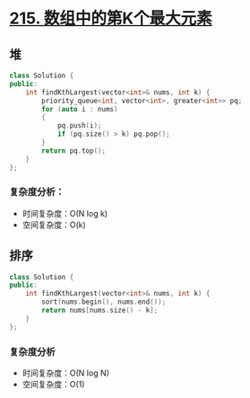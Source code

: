 # [215. 数组中的第K个最大元素](https://leetcode-cn.com/problems/kth-largest-element-in-an-array/)

## 堆

```cpp
class Solution {
public:
    int findKthLargest(vector<int>& nums, int k) {
        priority_queue<int, vector<int>, greater<int>> pq;
        for (auto i : nums)
        {
            pq.push(i);
            if (pq.size() > k) pq.pop();
        }
        return pq.top();
    }
};
```

### 复杂度分析：

- 时间复杂度：O(N log k)
- 空间复杂度：O(k)



## 排序

```cpp
class Solution {
public:
    int findKthLargest(vector<int>& nums, int k) {
        sort(nums.begin(), nums.end());
        return nums[nums.size() - k];
    }
};
```

### 复杂度分析

- 时间复杂度：O(N log N)
- 空间复杂度：O(1)




